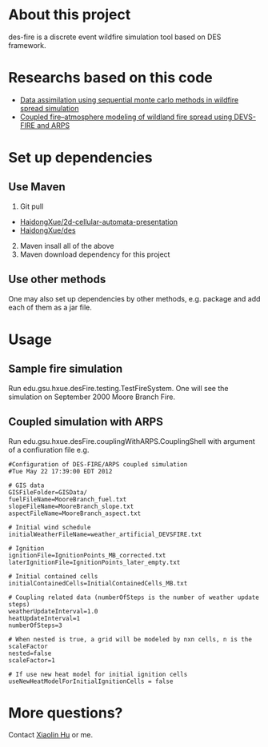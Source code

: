 # About this project

des-fire is a discrete event wildfire simulation tool based on DES framework.

# Researchs based on this code
* [Data assimilation using sequential monte carlo methods in wildfire spread simulation](https://dl.acm.org/citation.cfm?id=2379816)
* [Coupled fire–atmosphere modeling of wildland fire spread using DEVS-FIRE and ARPS](https://link.springer.com/article/10.1007/s11069-015-1640-y)

# Set up dependencies

## Use Maven
1. Git pull
  * [HaidongXue/2d-cellular-automata-presentation](https://github.com/HaidongXue/2d-cellular-automata-presentation.git)
  * [HaidongXue/des](https://github.com/HaidongXue/des.git)
2. Maven insall all of the above
3. Maven download dependency for this project

## Use other methods
One may also set up dependencies by other methods, e.g. package and add each of them as a jar file.

# Usage

## Sample fire simulation
Run edu.gsu.hxue.desFire.testing.TestFireSystem. One will see the simulation on September 2000 Moore Branch Fire.

## Coupled simulation with ARPS
Run edu.gsu.hxue.desFire.couplingWithARPS.CouplingShell with argument of a confiuration file e.g.

```
#Configuration of DES-FIRE/ARPS coupled simulation
#Tue May 22 17:39:00 EDT 2012

# GIS data
GISFileFolder=GISData/
fuelFileName=MooreBranch_fuel.txt
slopeFileName=MooreBranch_slope.txt
aspectFileName=MooreBranch_aspect.txt

# Initial wind schedule
initialWeatherFileName=weather_artificial_DEVSFIRE.txt

# Ignition
ignitionFile=IgnitionPoints_MB_corrected.txt
laterIgnitionFile=IgnitionPoints_later_empty.txt

# Initial contained cells
initialContainedCells=InitialContainedCells_MB.txt

# Coupling related data (numberOfSteps is the number of weather update steps)
weatherUpdateInterval=1.0
heatUpdateInterval=1
numberOfSteps=3

# When nested is true, a grid will be modeled by nxn cells, n is the scaleFactor
nested=false
scaleFactor=1

# If use new heat model for initial ignition cells
useNewHeatModelForInitialIgnitionCells = false
```

# More questions?
Contact [Xiaolin Hu](https://grid.cs.gsu.edu/~cscxlh/) or me.


